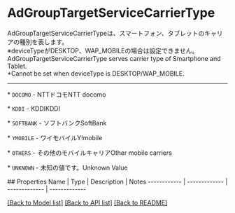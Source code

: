 # AdGroupTargetServiceCarrierType

<div lang=\"ja\"> AdGroupTargetServiceCarrierTypeは、スマートフォン、タブレットのキャリアの種別を表します。<br> ※deviceTypeがDESKTOP、WAP_MOBILEの場合は設定できません。 </div> <div lang=\"en\"> AdGroupTargetServiceCarrierType serves carrier type of Smartphone and Tablet.<br> *Cannot be set when deviceType is DESKTOP/WAP_MOBILE. </div> <hr> <p>* <code>DOCOMO</code> - <span lang=\"ja\">NTTドコモ</span><span lang=\"en\">NTT docomo</span></p> <p>* <code>KDDI</code> - <span lang=\"ja\">KDDI</span><span lang=\"en\">KDDI</span></p> <p>* <code>SOFTBANK</code> - <span lang=\"ja\">ソフトバンク</span><span lang=\"en\">SoftBank</span></p> <p>* <code>YMOBILE</code> - <span lang=\"ja\">ワイモバイル</span><span lang=\"en\">Y!mobile</span></p> <p>* <code>OTHERS</code> - <span lang=\"ja\">その他のモバイルキャリア</span><span lang=\"en\">Other mobile carriers</span></p> <p>* <code>UNKNOWN</code> - <span lang=\"ja\">未知の値です。</span><span lang=\"en\">Unknown Value</span></p> 
## Properties
Name | Type | Description | Notes
------------ | ------------- | ------------- | -------------

[[Back to Model list]](../README.md#documentation-for-models) [[Back to API list]](../README.md#documentation-for-api-endpoints) [[Back to README]](../README.md)


